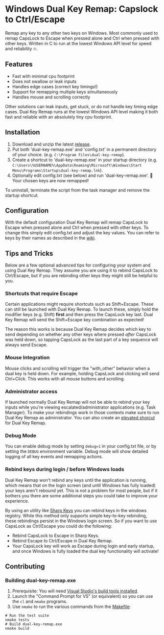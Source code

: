 # Windows Dual Key Remap: Capslock to Ctrl/Escape

Remap any key to any other two keys on Windows. Most commonly used to remap CapsLock to Escape when pressed alone and Ctrl when pressed with other keys. Written in C to run at the lowest Windows API level for speed and reliability 🔥.

## Features

- Fast with minimal cpu footprint
- Does not swallow or leak inputs
- Handles edge cases (correct key timings!)
- Support for remapping multiple keys simultaneously
- Handles mouse and scrolling correctly

Other solutions can leak inputs, get stuck, or do not handle key timing edge cases. Dual Key Remap runs at the lowest Windows API level making it both fast and reliable with an absolutely tiny cpu footprint.

## Installation

1. Download and unzip the latest [release](https://github.com/ililim/dual-key-remap/releases).
2. Put both 'dual-key-remap.exe' and 'config.txt' in a permanent directory of your choice. (e.g. `C:\Program Files\dual-key-remap`).
3. Create a shortcut to 'dual-key-remap.exe' in your startup directory (e.g. `C:\Users\%USERNAME%\AppData\Roaming\Microsoft\Windows\Start Menu\Programs\Startup\dual-key-remap.lnk`).
4. Optionally edit config.txt (see below) and run 'dual-key-remap.exe'. 🥳 Your chosen keys are now remapped!

To uninstall, terminate the script from the task manager and remove the startup shortcut.

## Configuration

With the default configuration Dual Key Remap will remap CapsLock to Escape when pressed alone and Ctrl when pressed with other keys. To change this simply edit config.txt and adjust the key values. You can refer to keys by their names as described in the [wiki](https://github.com/ililim/dual-key-remap/wiki/Using-config.txt#key-names).

## Tips and Tricks

Below are a few optional advanced tips for configuring your system and using Dual Key Remap. They assume you are using it to rebind CapsLock to Ctrl/Escape, but if you are rebinding other keys they might still be helpful to you.

### Shortcuts that require Escape

Certain applications might require shortcuts such as Shift+Escape. These can still be launched with Dual Key Remap. To launch these, simply hold the modifier keys (e.g. Shift) **first** and then press the CapsLock key last. Dual Key Remap will send the Shift+Escape key combination as expected!

The reason this works is because Dual Key Remap decides which key to send depending on whether any other keys where pressed _after_ CapsLock was held down, so tapping CapsLock as the last part of a key sequence will always send Escape.

### Mouse Integration

Mouse clicks and scrolling will trigger the "with_other" behavior when a dual key is held down. For example, holding CapsLock and clicking will send Ctrl+Click. This works with all mouse buttons and scrolling.

### Administrator access

If launched normally Dual Key Remap will not be able to rebind your key inputs while you're viewing escalated/administrator applications (e.g. Task Manager). To make your rebindings work in those contexts make sure to run Dual Key Remap as administrator. You can also create an [elevated shorcut](https://winaero.com/create-elevated-shortcut-to-skip-uac-prompt-in-windows-10/) for Dual Key Remap.

### Debug Mode

You can enable debug mode by setting `debug=1` in your config.txt file, or by setting the `DEBUG` environment variable. Debug mode will show detailed logging of all key events and remapping actions.

### Rebind keys during login / before Windows loads

Dual Key Remap won't rebind any keys until the application is running, which means that on the login screen (and until Windows has fully loaded) your keys aren't rebound yet. This is not a problem for most people, but if it bothers you there are some additional steps you could take to improve your experience.

By using an utility like [Sharp Keys](https://github.com/randyrants/sharpkeys) you can rebind keys in the windows registry. While this method only supports simple key-to-key rebinding, these rebindings persist in the Windows login screen. So if you want to use CapsLock as Ctrl/Escape you could do the following:

- Rebind CapsLock to Escape in Sharp Keys.
- Rebind Escape to Ctrl/Escape in Dual Key Remap.
- Your CapsLock key will work as Escape during login and early startup, and once Windows is fully loaded the dual key functionality will activate!

## Contributing

### Building dual-key-remap.exe

1. Prerequisite: You will need [Visual Studio's build tools installed](https://msdn.microsoft.com/en-us/library/bb384838.aspx).
2. Launch the "Command Prompt for VS" (or equivalent) so you can use the `cl` and `nmake` programs.
3. Use `nmake` to run the various commands from the [Makefile](./Makefile):

```
# Run the test suite
nmake tests
# Build dual-key-remap.exe
nmake build
```
